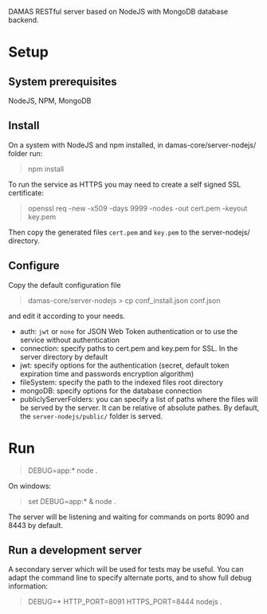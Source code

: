 DAMAS RESTful server based on NodeJS with MongoDB database backend.

# Setup

## System prerequisites
NodeJS, NPM, MongoDB

## Install

On a system with NodeJS and npm installed, in damas-core/server-nodejs/ folder run:
> npm install

To run the service as HTTPS you may need to create a self signed SSL certificate:
> openssl req -new -x509 -days 9999 -nodes -out cert.pem -keyout key.pem

Then copy the generated files `cert.pem` and `key.pem` to the server-nodejs/ directory.

## Configure

Copy the default configuration file
> damas-core/server-nodejs > cp conf_install.json conf.json

and edit it according to your needs.

* auth: `jwt` or `none` for JSON Web Token authentication or to use the service without authentication
* connection: specify paths to cert.pem and key.pem for SSL. In the server directory by default
* jwt: specify options for the authentication (secret, default token expiration time and passwords encryption algorithm)
* fileSystem: specify the path to the indexed files root directory
* mongoDB: specify options for the database connection
* publiclyServerFolders: you can specify a list of paths where the files will be served by the server. It can be relative of absolute pathes. By default, the `server-nodejs/public/` folder is served.

# Run
> DEBUG=app:* node .

On windows:
> set DEBUG=app:* & node .

The server will be listening and waiting for commands on ports 8090 and 8443 by default.

## Run a development server
A secondary server which will be used for tests may be useful. You can adapt the command line to specify alternate ports, and to show full debug information:
> DEBUG=* HTTP_PORT=8091 HTTPS_PORT=8444 nodejs .
